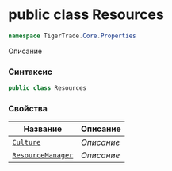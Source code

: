 
# public class Resources
```csharp
namespace TigerTrade.Core.Properties
```



Описание

### Синтаксис
```csharp
public class Resources
```


### Свойства
| Название | Описание |
| --- | --- |
| [`Culture`](./Resources.cs/Свойства/Culture.md) | *Описание* |
| [`ResourceManager`](./Resources.cs/Свойства/ResourceManager.md) | *Описание* |



